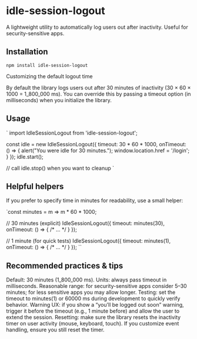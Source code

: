 # idle-session-logout

A lightweight utility to automatically log users out after inactivity. Useful for security-sensitive apps.

## Installation

`
npm install idle-session-logout
`

Customizing the default logout time

By default the library logs users out after 30 minutes of inactivity (30 × 60 × 1000 = 1_800_000 ms). You can override this by passing a timeout option (in milliseconds) when you initialize the library.

## Usage

`
import IdleSessionLogout from 'idle-session-logout';

const idle = new IdleSessionLogout({
  timeout: 30 * 60 * 1000,
  onTimeout: () => {
    alert("You were idle for 30 minutes.");
    window.location.href = '/login';
  }
});
idle.start();

// call idle.stop() when you want to cleanup
`

## Helpful helpers
If you prefer to specify time in minutes for readability, use a small helper:

`const minutes = m => m * 60 * 1000;

// 30 minutes (explicit)
IdleSessionLogout({
  timeout: minutes(30),
  onTimeout: () => { /* ... */ }
});

// 1 minute (for quick tests)
IdleSessionLogout({
  timeout: minutes(1),
  onTimeout: () => { /* ... */ }
});
``

## Recommended practices & tips

Default: 30 minutes (1_800_000 ms).
Units: always pass timeout in milliseconds.
Reasonable range: for security-sensitive apps consider 5–30 minutes; for less sensitive apps you may allow longer.
Testing: set the timeout to minutes(1) or 60000 ms during development to quickly verify behavior.
Warning UX: if you show a “you’ll be logged out soon” warning, trigger it before the timeout (e.g., 1 minute before) and allow the user to extend the session.
Resetting: make sure the library resets the inactivity timer on user activity (mouse, keyboard, touch). If you customize event handling, ensure you still reset the timer.

